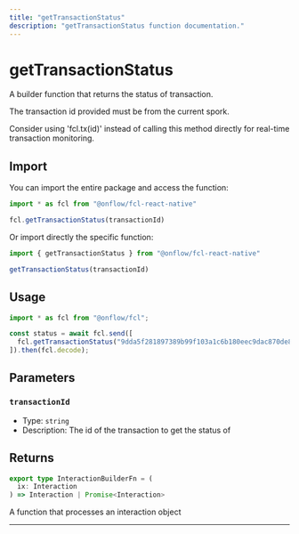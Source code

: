 ```yaml
---
title: "getTransactionStatus"
description: "getTransactionStatus function documentation."
---
```


<!-- THIS DOCUMENT IS AUTO-GENERATED FROM [onflow/fcl-react-native/../sdk/src/build/build-get-transaction-status.ts](https://github.com/onflow/fcl-js/tree/master/packages/fcl-react-native/../sdk/src/build/build-get-transaction-status.ts). DO NOT EDIT MANUALLY -->

# getTransactionStatus

A builder function that returns the status of transaction.

The transaction id provided must be from the current spork.

Consider using 'fcl.tx(id)' instead of calling this method directly for real-time transaction monitoring.

## Import

You can import the entire package and access the function:

```typescript
import * as fcl from "@onflow/fcl-react-native"

fcl.getTransactionStatus(transactionId)
```

Or import directly the specific function:

```typescript
import { getTransactionStatus } from "@onflow/fcl-react-native"

getTransactionStatus(transactionId)
```

## Usage

```typescript
import * as fcl from "@onflow/fcl";

const status = await fcl.send([
  fcl.getTransactionStatus("9dda5f281897389b99f103a1c6b180eec9dac870de846449a302103ce38453f3")
]).then(fcl.decode);
```

## Parameters

### `transactionId` 


- Type: `string`
- Description: The id of the transaction to get the status of


## Returns

```typescript
export type InteractionBuilderFn = (
  ix: Interaction
) => Interaction | Promise<Interaction>
```


A function that processes an interaction object

---